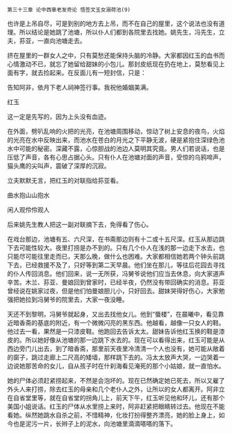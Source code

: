     第三十三章 论中西辜老发奇论 悟签文玉女溺荷池(9) 

   也许是上吊自尽，可是到别的地方去上吊，而不在自己的屋里，这个说法也没有道理。所以结论是她跳了池塘，所以仆人们都到各院里去找她。姚先生，冯先生，立夫，荪亚，一直向池塘走去。

   挤在屋里的一群女人之中，只有莫愁还能保持头脑的冷静。大家都因红玉的血书而心情激动不已，就忘了她留给甜妹的小包儿。那封皮纸现在扔在地上，莫愁看见上面有字，就去捡起来。在反面儿有一短封信，只是：

   告知阿非，依月下老人祠神签行事。我祝他婚姻美满。

   红玉

   这一定是先写的，因为上头没有血迹。

   在外面，劈叭乱响的火把的光亮，在池塘周围移动，惊动了树上安息的夜鸟，火焰的光亮在水中反映出来，而池水在苍白的月光之下平静无波，硬是紧抱住深绿色池水中可能的秘密。深藏不露，心惊胆战的池边人莫明其究竟。男人们若说话，也是压低了声音，各有心思占据心头。只有仆人在池塘对面的声音，受惊的乌鸦啼声，猫头鹰的尖叫声，震破了深厚的沉寂。

   立夫默默无言，把红玉的对联指给荪亚看。

   曲水抱山山抱水

   闲人观伶伶观人

   后来姚先生教人把这一副对联摘下去，免得看了伤心。

   在戏台那边，池塘有五、六尺深，在书斋那边则有十二或十五尺深。红玉从那边跳下去可能性较大。夜里打捞是办不到的。只有几个仆人在浅的那一边走下水去，也只能尽可能往里走而已，天那么晚，做什么也困难。大家都相信她若两个钟头前跳下去，已经救援不及了，只好等到第二天早晨。他们坐在那儿，等往后花园去寻找的仆人传回消息。他们回来，说一无所获，冯舅爷说他们应当去休息，向大家道声辛苦。木兰、荪亚、曼娘回到曾家时，已经半夜，仍然没有带回确实的消息。荪亚曾经说在姚家过夜，但是他们怕曼娘胆儿小，只好回去。甜妹哭得好伤心，大家勉强把她拉到冯舅爷的院里去，大家一夜没睡。

   天还不到黎明，冯舅爷就起身，又出去找他女儿。他到“蜃楼”，在晨曦中，看见靠近暗香斋的基底的附近，有一个微微闪亮的黑东西。他越看，越像一只女人的鞋。他过去一看，果然是一只漆皮鞋。他跑回去告诉太太。甜妹告诉他红玉换的鞋是漆皮的。所以她好像从池塘的那一边跳下水去的。现在可以看得出来，红玉可能是从西边旁门儿出去，到了暗香斋，那里前天夜里冷清清一个人也没有，她可能从敞着的窗子，跳过走廊上二尺高的矮墙，那样跳下去的。冯太太放声大哭，一边哭着一边说她那苦命的女儿，自从孩子时在什刹海看见淹死的那个小姑娘，就一直怕水。

   她的尸体必须赶紧捞起来，不然是会泡坏的。现在已然确定她已死去，所以又雇了外头人来打捞，除去红玉的母亲和几个老仆人之外，让所以的女人都离开。阿非立在自省堂里等，就在自省堂的拐角儿上，前天下午，红玉听见他和环儿，还有那个美国小姐说话。红玉的尸体从水里捞上来时，阿非赶紧把眼睛转过去。他现在不能看她。纵然她跳水自杀之前，不惜精神，化妆打扮得整齐漂亮，她的脸上身上，如今也是泥污一片，长辫子上的泥水，向池塘里滴滴嗒嗒的落下。

